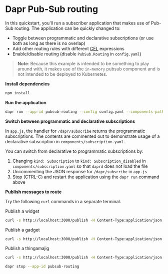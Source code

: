 # Dapr Pub-Sub routing

In this quickstart, you'll run a subscriber application that makes use of Pub-Sub routing. The application can be quickly changed to:

* Toggle between programmatic and declarative subscriptions (or use both as long as there is no overlap)
* Add other routing rules with different [CEL](https://github.com/google/cel-spec) expressions
* Enable/disable routing (disable `PubSub.Routing` in `config.yaml`)

> **Note**: Because this example is intended to be something to play around with, it makes use of the `in-memory` pubsub component and is not intended to be deployed to Kubernetes.

**Install dependencies**

<!-- STEP
name: Install node dependencies
working_dir: .
-->

```bash
npm install
```

<!-- END_STEP -->

**Run the application**

<!-- STEP
name: Run node subscriber
expected_stdout_lines:
  - "WIDGET:"
  - "GADGET:"
  - "PRODUCT (default):"
expected_stderr_lines:
output_match_mode: substring
working_dir: .
background: true
sleep: 5
-->

```bash
dapr run --app-id pubsub-routing --config config.yaml --components-path ./components --app-port 3000 node app.js
```

<!-- END_STEP -->

**Switch between programmatic and declarative subscriptions**

In `app.js`, the handler for `/dapr/subscribe` returns the programmatic subscriptions. The contents are commented out to demonstrate usage of a declarative subscription in `components/subscription.yaml`.

You can switch from declarative to programmatic subscriptions by:

1) Changing `kind: Subscription` to `kind: Subscription_disabled` in `components/subscription.yaml` so that `daprd` does not load the file
2) Uncommenting the JSON response for `/dapr/subscribe` in `app.js`
3) Stop (CTRL-C) and restart the application using the `dapr run` command above

**Publish messages to route**

Try the following `curl` commands in a separate terminal.

Publish a widget

<!-- STEP
name: Curl publish message
expected_stdout_lines:
  - "OK"
  - "OK"
  - "OK"
expected_stderr_lines:
-->

```bash
curl -s http://localhost:3000/publish -H Content-Type:application/json --data @messages/widget.json
```

Publish a gadget

```bash
curl -s http://localhost:3000/publish -H Content-Type:application/json --data @messages/gadget.json
```

Publish a thingamajig

```bash
curl -s http://localhost:3000/publish -H Content-Type:application/json --data @messages/thingamajig.json
```

<!-- END_STEP -->

<!-- STEP
expected_stdout_lines: 
  - 'app stopped successfully: pubsub-routing'
expected_stderr_lines:
output_match_mode: substring
name: Shutdown dapr
-->

```bash
dapr stop --app-id pubsub-routing
```

<!-- END_STEP -->